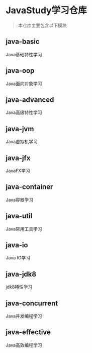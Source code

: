 # JavaStudy学习仓库

> 本仓库主要包含以下模块

## java-basic

Java基础特性学习

## java-oop

Java面向对象学习

## java-advanced

Java高级特性学习

## java-jvm

Java虚拟机学习

## java-jfx

JavaFX学习

## java-container

Java容器学习

## java-util

Java常用工具学习

## java-io

Java IO学习

## java-jdk8

jdk8特性学习

## java-concurrent

Java并发编程学习

## java-effective

Java高效编程学习

